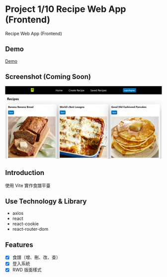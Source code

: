 # Project 1/10 Recipe Web App (Frontend)

Recipe Web App (Frontend)

## Demo

[Demo](https://eugene-recipe.netlify.app)

## Screenshot (Coming Soon)

![alt text](https://github.com/CharlesSin/Recipe-Backend-Server/blob/main/public/images/screenshot.png)

## Introduction

使用 Vite 實作食譜平臺

## Use Technology & Library

- axios
- react
- react-cookie
- react-router-dom

## Features

- [x] 食譜（增、刪、改、查）
- [x] 登入系統
- [x] RWD 版面樣式
